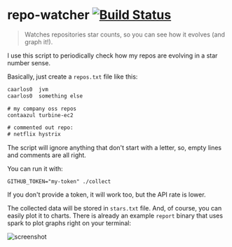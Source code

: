# repo-watcher [![Build Status][tb]][tp]

[tb]: https://img.shields.io/travis/caarlos0/repo-watcher/master.svg?style=flat-square
[tp]: https://travis-ci.org/caarlos0/repo-watcher

> Watches repositories star counts, so you can see how it evolves
(and graph it!).

I use this script to periodically check how my repos are evolving in a star
number sense.

Basically, just create a `repos.txt` file like this:

```txt
caarlos0  jvm
caarlos0  something else

# my company oss repos
contaazul turbine-ec2

# commented out repo:
# netflix hystrix
```

The script will ignore anything that don't start with a letter, so, empty lines
and comments are all right.

You can run it with:

```console
GITHUB_TOKEN="my-token" ./collect
```

If you don't provide a token, it will work too, but the API rate is lower.

The collected data will be stored in `stars.txt` file. And, of course, you can
easily plot it to charts. There is already an example `report` binary that
uses spark to plot graphs right on your terminal:

![screenshot][scrn]

[scrn]: https://raw.githubusercontent.com/caarlos0/repo-watcher/master/imgs/01.png
